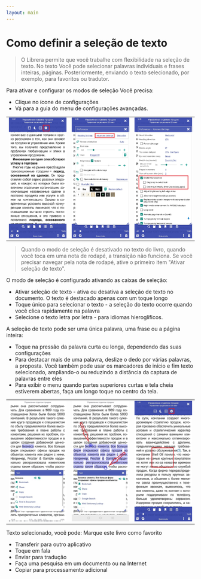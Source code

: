 ```yaml
---
layout: main
---
```


# Como definir a seleção de texto

> O Librera permite que você trabalhe com flexibilidade na seleção de texto. No texto Você pode selecionar palavras individuais e frases inteiras, páginas.
Posteriormente, enviando o texto selecionado, por exemplo, para favoritos ou tradutor.

Para ativar e configurar os modos de seleção Você precisa:
* Clique no ícone de configurações
* Vá para a guia do menu de configurações avançadas.


||||
|-|-|-|
|![](1.jpg)|![](2.jpg)|![](3.jpg)|

> Quando o modo de seleção é desativado no texto do livro, quando você toca em uma nota de rodapé, a transição não funciona. Se você precisar navegar pela nota de rodapé, ative o primeiro item &quot;Ativar seleção de texto&quot;.

O modo de seleção é configurado ativando as caixas de seleção:
* Ativar seleção de texto - ativa ou desativa a seleção de texto no documento. O texto é destacado apenas com um toque longo
* Toque único para selecionar o texto - a seleção do texto ocorre quando você clica rapidamente na palavra
* Selecione o texto letra por letra - para idiomas hieroglíficos.

A seleção de texto pode ser uma única palavra, uma frase ou a página inteira:
* Toque na pressão da palavra curta ou longa, dependendo das suas configurações
* Para destacar mais de uma palavra, deslize o dedo por várias palavras, a proposta. Você também pode usar os marcadores de início e fim
texto selecionado, ampliando-o ou reduzindo a distância da captura de palavras entre eles
* Para exibir o menu quando partes superiores curtas e tela cheia estiverem abertas, faça um longo toque no centro da tela.

||||
|-|-|-|
|![](4.jpg)|![](5.jpg)|![](6.jpg)|

Texto selecionado, você pode:
Marque este livro como favorito
* Transferir para outro aplicativo
* Toque em fala
* Enviar para tradução
* Faça uma pesquisa em um documento ou na Internet
* Copiar para processamento adicional

